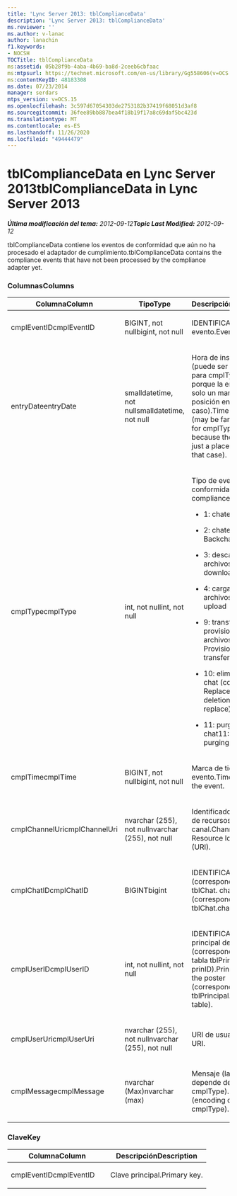 ```yaml
---
title: 'Lync Server 2013: tblComplianceData'
description: 'Lync Server 2013: tblComplianceData'
ms.reviewer: ''
ms.author: v-lanac
author: lanachin
f1.keywords:
- NOCSH
TOCTitle: tblComplianceData
ms:assetid: 05b28f9b-4aba-4b69-ba8d-2ceeb6cbfaac
ms:mtpsurl: https://technet.microsoft.com/en-us/library/Gg558606(v=OCS.15)
ms:contentKeyID: 48183308
ms.date: 07/23/2014
manager: serdars
mtps_version: v=OCS.15
ms.openlocfilehash: 3c597d67054303de2753182b37419f68051d3af8
ms.sourcegitcommit: 36fee89bb887bea4f18b19f17a8c69daf5bc423d
ms.translationtype: MT
ms.contentlocale: es-ES
ms.lasthandoff: 11/26/2020
ms.locfileid: "49444479"
---
```

# <a name="tblcompliancedata-in-lync-server-2013"></a><span data-ttu-id="26244-103">tblComplianceData en Lync Server 2013</span><span class="sxs-lookup"><span data-stu-id="26244-103">tblComplianceData in Lync Server 2013</span></span>

<div data-xmlns="http://www.w3.org/1999/xhtml">

<div class="topic" data-xmlns="http://www.w3.org/1999/xhtml" data-msxsl="urn:schemas-microsoft-com:xslt" data-cs="https://msdn.microsoft.com/">

<div data-asp="https://msdn2.microsoft.com/asp">



</div>

<div id="mainSection">

<div id="mainBody"><span data-ttu-id="26244-104">

<span> </span></span><span class="sxs-lookup"><span data-stu-id="26244-104">

<span> </span></span></span>

<span data-ttu-id="26244-105">_**Última modificación del tema:** 2012-09-12_</span><span class="sxs-lookup"><span data-stu-id="26244-105">_**Topic Last Modified:** 2012-09-12_</span></span>

<span data-ttu-id="26244-106">tblComplianceData contiene los eventos de conformidad que aún no ha procesado el adaptador de cumplimiento.</span><span class="sxs-lookup"><span data-stu-id="26244-106">tblComplianceData contains the compliance events that have not been processed by the compliance adapter yet.</span></span>

### <a name="columns"></a><span data-ttu-id="26244-107">Columnas</span><span class="sxs-lookup"><span data-stu-id="26244-107">Columns</span></span>

<table>
<colgroup>
<col style="width: 33%" />
<col style="width: 33%" />
<col style="width: 33%" />
</colgroup>
<thead>
<tr class="header">
<th><span data-ttu-id="26244-108">Columna</span><span class="sxs-lookup"><span data-stu-id="26244-108">Column</span></span></th>
<th><span data-ttu-id="26244-109">Tipo</span><span class="sxs-lookup"><span data-stu-id="26244-109">Type</span></span></th>
<th><span data-ttu-id="26244-110">Descripción</span><span class="sxs-lookup"><span data-stu-id="26244-110">Description</span></span></th>
</tr>
</thead>
<tbody>
<tr class="odd">
<td><p><span data-ttu-id="26244-111">cmplEventID</span><span class="sxs-lookup"><span data-stu-id="26244-111">cmplEventID</span></span></p></td>
<td><p><span data-ttu-id="26244-112">BIGINT, not null</span><span class="sxs-lookup"><span data-stu-id="26244-112">bigint, not null</span></span></p></td>
<td><p><span data-ttu-id="26244-113">IDENTIFICADOR de evento.</span><span class="sxs-lookup"><span data-stu-id="26244-113">Event ID.</span></span></p></td>
</tr>
<tr class="even">
<td><p><span data-ttu-id="26244-114">entryDate</span><span class="sxs-lookup"><span data-stu-id="26244-114">entryDate</span></span></p></td>
<td><p><span data-ttu-id="26244-115">smalldatetime, not null</span><span class="sxs-lookup"><span data-stu-id="26244-115">smalldatetime, not null</span></span></p></td>
<td><p><span data-ttu-id="26244-116">Hora de inserción (puede ser muy próxima para cmplType = 9 porque la entrada es solo un marcador de posición en ese caso).</span><span class="sxs-lookup"><span data-stu-id="26244-116">Time of insertion (may be far in the future for cmplType=9 because the entry is just a placeholder in that case).</span></span></p></td>
</tr>
<tr class="odd">
<td><p><span data-ttu-id="26244-117">cmplType</span><span class="sxs-lookup"><span data-stu-id="26244-117">cmplType</span></span></p></td>
<td><p><span data-ttu-id="26244-118">int, not null</span><span class="sxs-lookup"><span data-stu-id="26244-118">int, not null</span></span></p></td>
<td><p><span data-ttu-id="26244-119">Tipo de evento de conformidad:</span><span class="sxs-lookup"><span data-stu-id="26244-119">Type of compliance event:</span></span></p>
<ul>
<li><p><span data-ttu-id="26244-120">1: chatear</span><span class="sxs-lookup"><span data-stu-id="26244-120">1: Chat</span></span></p></li>
<li><p><span data-ttu-id="26244-121">2: chatear</span><span class="sxs-lookup"><span data-stu-id="26244-121">2: Backchat</span></span></p></li>
<li><p><span data-ttu-id="26244-122">3: descarga de archivos</span><span class="sxs-lookup"><span data-stu-id="26244-122">3: File download</span></span></p></li>
<li><p><span data-ttu-id="26244-123">4: carga de archivos</span><span class="sxs-lookup"><span data-stu-id="26244-123">4: File upload</span></span></p></li>
<li><p><span data-ttu-id="26244-124">9: transferencia provisional de archivos</span><span class="sxs-lookup"><span data-stu-id="26244-124">9: Provisional file transfer</span></span></p></li>
<li><p><span data-ttu-id="26244-125">10: eliminación de chat (con Replace)</span><span class="sxs-lookup"><span data-stu-id="26244-125">10: Chat deletion (with replace)</span></span></p></li>
<li><p><span data-ttu-id="26244-126">11: purgado de chat</span><span class="sxs-lookup"><span data-stu-id="26244-126">11: Chat purging</span></span></p></li>
</ul></td>
</tr>
<tr class="even">
<td><p><span data-ttu-id="26244-127">cmplTime</span><span class="sxs-lookup"><span data-stu-id="26244-127">cmplTime</span></span></p></td>
<td><p><span data-ttu-id="26244-128">BIGINT, not null</span><span class="sxs-lookup"><span data-stu-id="26244-128">bigint, not null</span></span></p></td>
<td><p><span data-ttu-id="26244-129">Marca de tiempo del evento.</span><span class="sxs-lookup"><span data-stu-id="26244-129">Time stamp for the event.</span></span></p></td>
</tr>
<tr class="odd">
<td><p><span data-ttu-id="26244-130">cmplChannelUri</span><span class="sxs-lookup"><span data-stu-id="26244-130">cmplChannelUri</span></span></p></td>
<td><p><span data-ttu-id="26244-131">nvarchar (255), not null</span><span class="sxs-lookup"><span data-stu-id="26244-131">nvarchar (255), not null</span></span></p></td>
<td><p><span data-ttu-id="26244-132">Identificador uniforme de recursos (URI) del canal.</span><span class="sxs-lookup"><span data-stu-id="26244-132">Channel Uniform Resource Identifier (URI).</span></span></p></td>
</tr>
<tr class="even">
<td><p><span data-ttu-id="26244-133">cmplChatID</span><span class="sxs-lookup"><span data-stu-id="26244-133">cmplChatID</span></span></p></td>
<td><p><span data-ttu-id="26244-134">BIGINT</span><span class="sxs-lookup"><span data-stu-id="26244-134">bigint</span></span></p></td>
<td><p><span data-ttu-id="26244-135">IDENTIFICADOR de chat (corresponde a la tabla tblChat. chatId).</span><span class="sxs-lookup"><span data-stu-id="26244-135">Chat ID (corresponding to tblChat.chatId table).</span></span></p></td>
</tr>
<tr class="odd">
<td><p><span data-ttu-id="26244-136">cmplUserID</span><span class="sxs-lookup"><span data-stu-id="26244-136">cmplUserID</span></span></p></td>
<td><p><span data-ttu-id="26244-137">int, not null</span><span class="sxs-lookup"><span data-stu-id="26244-137">int, not null</span></span></p></td>
<td><p><span data-ttu-id="26244-138">IDENTIFICADOR principal del póster (correspondiente a la tabla tblPrincipal. prinID).</span><span class="sxs-lookup"><span data-stu-id="26244-138">Principal ID of the poster (corresponding to tblPrincipal.prinID table).</span></span></p></td>
</tr>
<tr class="even">
<td><p><span data-ttu-id="26244-139">cmplUserUri</span><span class="sxs-lookup"><span data-stu-id="26244-139">cmplUserUri</span></span></p></td>
<td><p><span data-ttu-id="26244-140">nvarchar (255), not null</span><span class="sxs-lookup"><span data-stu-id="26244-140">nvarchar (255), not null</span></span></p></td>
<td><p><span data-ttu-id="26244-141">URI de usuario.</span><span class="sxs-lookup"><span data-stu-id="26244-141">User URI.</span></span></p></td>
</tr>
<tr class="odd">
<td><p><span data-ttu-id="26244-142">cmplMessage</span><span class="sxs-lookup"><span data-stu-id="26244-142">cmplMessage</span></span></p></td>
<td><p><span data-ttu-id="26244-143">nvarchar (Max)</span><span class="sxs-lookup"><span data-stu-id="26244-143">nvarchar (max)</span></span></p></td>
<td><p><span data-ttu-id="26244-144">Mensaje (la codificación depende de cmplType).</span><span class="sxs-lookup"><span data-stu-id="26244-144">Message (encoding depends on cmplType).</span></span></p></td>
</tr>
</tbody>
</table>


### <a name="key"></a><span data-ttu-id="26244-145">Clave</span><span class="sxs-lookup"><span data-stu-id="26244-145">Key</span></span>

<table>
<colgroup>
<col style="width: 50%" />
<col style="width: 50%" />
</colgroup>
<thead>
<tr class="header">
<th><span data-ttu-id="26244-146">Columna</span><span class="sxs-lookup"><span data-stu-id="26244-146">Column</span></span></th>
<th><span data-ttu-id="26244-147">Descripción</span><span class="sxs-lookup"><span data-stu-id="26244-147">Description</span></span></th>
</tr>
</thead>
<tbody>
<tr class="odd">
<td><p><span data-ttu-id="26244-148">cmplEventID</span><span class="sxs-lookup"><span data-stu-id="26244-148">cmplEventID</span></span></p></td>
<td><p><span data-ttu-id="26244-149">Clave principal.</span><span class="sxs-lookup"><span data-stu-id="26244-149">Primary key.</span></span></p></td>
</tr>
</tbody>
</table><span data-ttu-id="26244-150">


</div>

<span> </span>

</div>

</div>

</span><span class="sxs-lookup"><span data-stu-id="26244-150">


</div>

<span> </span>

</div>

</div>

</span></span></div>

